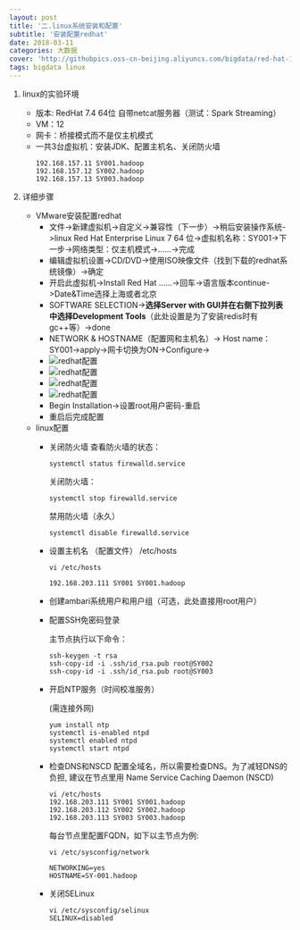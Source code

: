 ```yaml
---
layout: post
title: '二.linux系统安装和配置'
subtitle: '安装配置redhat'
date: 2018-03-11
categories: 大数据
cover: 'http://githubpics.oss-cn-beijing.aliyuncs.com/bigdata/red-hat-1.jpg'
tags: bigdata linux 
---
```


 1. linux的实验环境
    * 版本: RedHat 7.4  64位 自带netcat服务器（测试：Spark Streaming）
    * VM：12
    * 网卡：桥接模式而不是仅主机模式
    * 一共3台虚拟机：安装JDK、配置主机名、关闭防火墙
        ```
        192.168.157.11 SY001.hadoop
        192.168.157.12 SY002.hadoop
        192.168.157.13 SY003.hadoop
        ```
	    
    
 2. 详细步骤
    * VMware安装配置redhat
        * 文件->新建虚拟机->自定义->兼容性（下一步）->稍后安装操作系统->linux Red Hat Enterprise Linux 7 64 位->虚拟机名称：SY001->下一步->网络类型：仅主机模式->……->完成
        * 编辑虚拟机设置->CD/DVD->使用ISO映像文件（找到下载的redhat系统镜像）->确定
        * 开启此虚拟机->Install Red Hat ……->回车->语言版本continue->Date&Time选择上海或者北京
        * SOFTWARE SELECTION->**选择Server with GUI并在右侧下拉列表中选择Development Tools**（此处设置是为了安装redis时有gc++等）->done
        * NETWORK & HOSTNAME（配置网和主机名）-> Host name：SY001->apply->网卡切换为ON->Configure->
        * ![redhat配置][2]
        * ![redhat配置][3]
        * ![redhat配置][4]
        * ![redhat配置][1]
        * Begin Installation->设置root用户密码-重启
        * 重启后完成配置
    * linux配置
        * 关闭防火墙
            查看防火墙的状态：
            ```
            systemctl status firewalld.service
            ```

		    关闭防火墙： 
		    ```
		    systemctl stop firewalld.service
		    ```
		    
		    禁用防火墙（永久）
		    ```
		    systemctl disable firewalld.service
		    ```
		    
        * 设置主机名 （配置文件） /etc/hosts
            ```
            vi /etc/hosts
            
            192.168.203.111 SY001 SY001.hadoop
            ```

        * 创建ambari系统用户和用户组（可选，此处直接用root用户）
            
        * 配置SSH免密码登录
        
            主节点执行以下命令：
            ```
            ssh-keygen -t rsa
            ssh-copy-id -i .ssh/id_rsa.pub root@SY002
            ssh-copy-id -i .ssh/id_rsa.pub root@SY003
            ```
            
        * 开启NTP服务（时间校准服务）
        
            (需连接外网)
            ```
            yum install ntp
            systemctl is-enabled ntpd
            systemctl enabled ntpd
            systemctl start ntpd
            ```
            
        * 检查DNS和NSCD
            配置全域名，所以需要检查DNS。为了减轻DNS的负担, 建议在节点里用 Name Service Caching Daemon (NSCD)
            ```
            vi /etc/hosts
            192.168.203.111 SY001 SY001.hadoop
            192.168.203.112 SY002 SY002.hadoop
            192.168.203.113 SY003 SY003.hadoop
            ```
                
            每台节点里配置FQDN，如下以主节点为例:
            ```
            vi /etc/sysconfig/network
        
            NETWORKING=yes
            HOSTNAME=SY-001.hadoop
            ```
                


        * 关闭SELinux
            ```
            vi /etc/sysconfig/selinux
            SELINUX=disabled
            ```


  [1]: http://githubpics.oss-cn-beijing.aliyuncs.com/bigdata/redhat02.jpg
  [2]: http://githubpics.oss-cn-beijing.aliyuncs.com/bigdata/redhat03.jpg
  [3]: http://githubpics.oss-cn-beijing.aliyuncs.com/bigdata/redhat04.jpg
  [4]: http://githubpics.oss-cn-beijing.aliyuncs.com/bigdata/redhat05.jpg